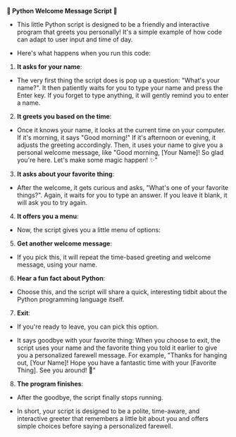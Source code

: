 **🐍 Python Welcome Message Script 🐍**

- This little Python script is designed to be a friendly and interactive program that greets you personally! It's a simple example of how code can adapt to user input and time of day.

- Here's what happens when you run this code:

1. **It asks for your name**:

- The very first thing the script does is pop up a question: "What's your name?". It then patiently waits for you to type your name and press the Enter key. If you forget to type anything, it will gently remind you to enter a name.

2. **It greets you based on the time**:

- Once it knows your name, it looks at the current time on your computer. If it's morning, it says "Good morning!" If it's afternoon or evening, it adjusts the greeting accordingly. Then, it uses your name to give you a personal welcome message, like "Good morning, [Your Name]! So glad you're here. Let's make some magic happen! ✨"

3. **It asks about your favorite thing**:

- After the welcome, it gets curious and asks, "What's one of your favorite things?". Again, it waits for you to type an answer. If you leave it blank, it will ask you to try again.

4. **It offers you a menu**:

- Now, the script gives you a little menu of options:

5. **Get another welcome message**:

- If you pick this, it will repeat the time-based greeting and welcome message, using your name.

6. **Hear a fun fact about Python**:

- Choose this, and the script will share a quick, interesting tidbit about the Python programming language itself.

7. **Exit**:
    
- If you're ready to leave, you can pick this option.

- It says goodbye with your favorite thing: When you choose to exit, the script uses your name and the favorite thing you told it earlier to give you a personalized farewell message. For example, "Thanks for hanging out, [Your Name]! Hope you have a fantastic time with your [Favorite Thing]. See you around! 👋"

8. **The program finishes**:

- After the goodbye, the script finally stops running.

- In short, your script is designed to be a polite, time-aware, and interactive greeter that remembers a little bit about you and offers simple choices before saying a personalized farewell.
